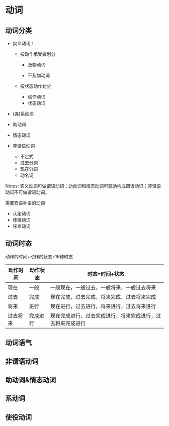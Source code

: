 # 动词

## **动词分类**

* 实义动词：

  * 按动作承受者划分

    * 及物动词

    * 不及物动词

  * 按状态动作划分
    * 动作动词
    * 状态动词

* (连)系动词
* 助动词
* 情态动词
* 非谓语动词
  * 不定式
  * 过去分词
  * 现在分词
  * 动名词

Notes: 实义动词可做谓语动词；助动词和情态动词可辅助构成谓语动词；非谓语动词不可做谓语动词。

需要宾语补语的动词

* 认定动词
* 使役动词
* 任命动词

## 动词时态

动作的时间+动作的状态=16种时态

| 动作时间 | 动作状态 | 时态=时间+状态                                             |
| -------- | -------- | ---------------------------------------------------------- |
| 现在     | 一般     | 一般现在，一般过去，一般将来，一般过去将来                 |
| 过去     | 完成     | 现在完成，过去完成，将来完成，过去将来完成                 |
| 将来     | 进行     | 现在进行，过去进行，将来进行，过去将来进行                 |
| 过去将来 | 完成进行 | 现在完成进行，过去完成进行，将来完成进行，过去将来完成进行 |



## 动词语气



## 非谓语动词



## 助动词&情态动词

## 系动词

## 使役动词


